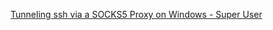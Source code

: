[Tunneling ssh via a SOCKS5 Proxy on Windows - Super User](https://superuser.com/questions/714845/tunneling-ssh-via-a-socks5-proxy-on-windows)